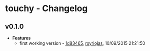 
# touchy - Changelog
## v0.1.0
- **Features**
  - first working version - [1d83465]( https://github.com/royriojas/tap.js/commit/1d83465 ), [royriojas](https://github.com/royriojas), 10/09/2015 21:21:50

    
